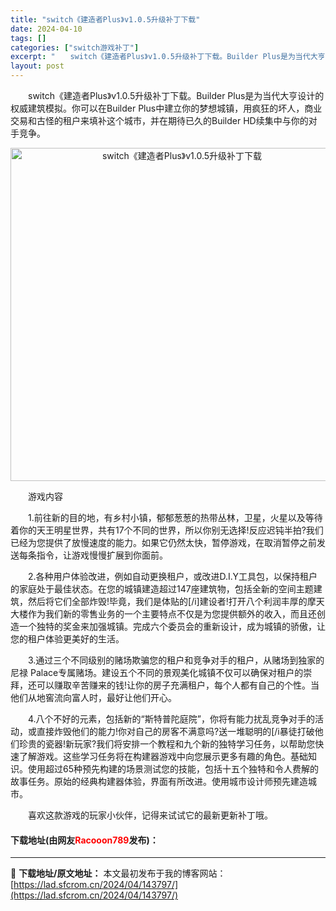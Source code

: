 ```yaml
---
title: "switch《建造者Plus》v1.0.5升级补丁下载"
date: 2024-04-10
tags: []
categories: ["switch游戏补丁"]
excerpt: "　　switch《建造者Plus》v1.0.5升级补丁下载。Builder Plus是为当代大亨设计的权威建筑模拟。你可以在Builder Plus中建立你的梦想城镇，用疯狂的坏人，商业交易和古怪的租户来填补这个城市，并在期待已久的Builder HD续集中与你的对手竞争。 　　游戏内容 　　1.前&hellip;"
layout: post
---
```


 <p>　　switch《建造者Plus》v1.0.5升级补丁下载。Builder Plus是为当代大亨设计的权威建筑模拟。你可以在Builder Plus中建立你的梦想城镇，用疯狂的坏人，商业交易和古怪的租户来填补这个城市，并在期待已久的Builder HD续集中与你的对手竞争。</p> <p align="center"><img align="" border="0" src="https://lad.sfcrom.cn/wp-content/uploads/2024/04/20240409_6615c1aae6d35.webp" width="533" alt="switch《建造者Plus》v1.0.5升级补丁下载" /></p> <p>　　游戏内容</p> <p>　　1.前往新的目的地，有乡村小镇，郁郁葱葱的热带丛林，卫星，火星以及等待着你的天王明星世界，共有17个不同的世界，所以你别无选择!反应迟钝半拍?我们已经为您提供了放慢速度的能力。如果它仍然太快，暂停游戏，在取消暂停之前发送每条指令，让游戏慢慢扩展到你面前。</p> <p>　　2.各种用户体验改进，例如自动更换租户，或改进D.I.Y工具包，以保持租户的家庭处于最佳状态。在您的城镇建造超过147座建筑物，包括全新的空间主题建筑，然后将它们全部炸毁!毕竟，我们是体贴的[/i]建设者!打开八个利润丰厚的摩天大楼作为我们新的零售业务的一个主要特点不仅是为您提供额外的收入，而且还创造一个独特的奖金来加强城镇。完成六个委员会的重新设计，成为城镇的骄傲，让您的租户体验更美好的生活。</p> <p>　　3.通过三个不同级别的赌场欺骗您的租户和竞争对手的租户，从赌场到独家的尼禄 Palace专属赌场。建设五个不同的景观美化城镇不仅可以确保对租户的崇拜，还可以赚取辛苦赚来的钱!让你的房子充满租户，每个人都有自己的个性。当他们从地窖流向富人时，最好让他们开心。</p> <p>　　4.八个不好的元素，包括新的&ldquo;斯特普陀庭院&rdquo;，你将有能力扰乱竞争对手的活动，或直接炸毁他们的能力!你对自己的房客不满意吗?送一堆聪明的[/i暴徒打破他们珍贵的瓷器!新玩家?我们将安排一个教程和九个新的独特学习任务，以帮助您快速了解游戏。这些学习任务将在构建器游戏中向您展示更多有趣的角色。基础知识。使用超过65种预先构建的场景测试您的技能，包括十五个独特和令人费解的故事任务。原始的经典构建器体验，界面有所改进。使用城市设计师预先建造城市。</p> <p>　　喜欢这款游戏的玩家小伙伴，记得来试试它的最新更新补丁哦。</p> <p><h4>下载地址(由网友<font color="red">Racooon789</font>发布)：</h4></p> 

---
📖 **下载地址/原文地址：** 本文最初发布于我的博客网站：[https://lad.sfcrom.cn/2024/04/143797/](https://lad.sfcrom.cn/2024/04/143797/)
